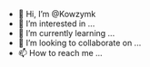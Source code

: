 - 👋 Hi, I’m @Kowzymk
- 👀 I’m interested in ...
- 🌱 I’m currently learning ...
- 💞️ I’m looking to collaborate on ...
- 📫 How to reach me ...

<!---
Kowzymk/Kowzymk is a ✨ special ✨ repository because its `README.md` (this file) appears on your GitHub profile.
You can click the Preview link to take a look at your changes.
--->
